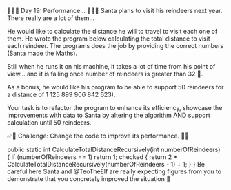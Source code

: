 🌟🌟🌟 Day 19: Performance... 🌟🌟🌟
Santa plans to visit his reindeers next year.
There really are a lot of them...

He would like to calculate the distance he will to travel to visit each one of them. 
He wrote the program below calculating the total distance to visit each reindeer.
The programs does the job by providing the correct numbers (Santa made the Maths).

Still when he runs it on his machine, it takes a lot of time from his point of view... 
and it is failing once number of reindeers is greater than 32 🥲.

As a bonus, he would like his program to be able to support 50 reindeers 
for a distance of 1 125 899 906 842 623).

Your task is to refactor the program to enhance its efficiency, 
showcase the improvements with data to Santa by altering the algorithm 
AND support calculation until 50 reindeers.

✅🚀 Challenge: Change the code to improve its performance. 🚀✅

public static int CalculateTotalDistanceRecursively(int numberOfReindeers)
{
if (numberOfReindeers == 1) return 1;
checked
{
return 2 * CalculateTotalDistanceRecursively(numberOfReindeers - 1) + 1;
}
}
Be careful here Santa and @TeoTheElf are really expecting figures from you to demonstrate that you concretely improved the situation 🎅